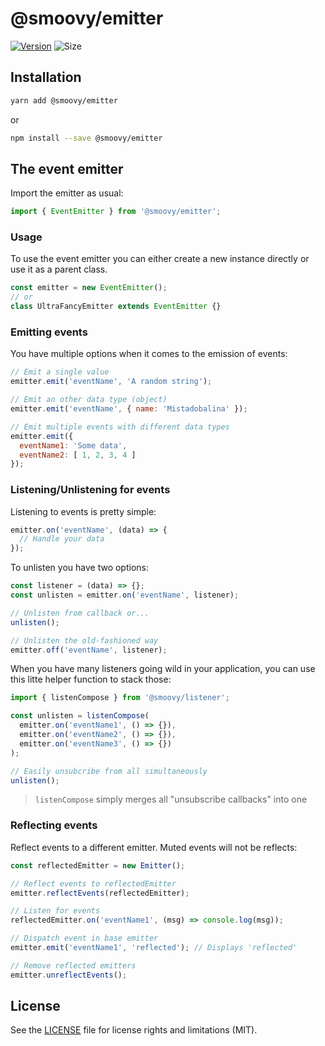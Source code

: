 # @smoovy/emitter
[![Version](https://flat.badgen.net/npm/v/@smoovy/emitter)](https://www.npmjs.com/package/@smoovy/emitter) ![Size](https://flat.badgen.net/bundlephobia/minzip/@smoovy/emitter)

## Installation
```sh
yarn add @smoovy/emitter
```
or
```sh
npm install --save @smoovy/emitter
```

## The event emitter
Import the emitter as usual:
```js
import { EventEmitter } from '@smoovy/emitter';
```

### Usage
To use the event emitter you can either create a new instance directly or use it as a parent class.

```js
const emitter = new EventEmitter();
// or
class UltraFancyEmitter extends EventEmitter {}
```

### Emitting events
You have multiple options when it comes to the emission of events:

```js
// Emit a single value
emitter.emit('eventName', 'A random string');

// Emit an other data type (object)
emitter.emit('eventName', { name: 'Mistadobalina' });

// Emit multiple events with different data types
emitter.emit({
  eventName1: 'Some data',
  eventName2: [ 1, 2, 3, 4 ]
});
```

### Listening/Unlistening for events
Listening to events is pretty simple:

```js
emitter.on('eventName', (data) => {
  // Handle your data
});
```

To unlisten you have two options:
```js
const listener = (data) => {};
const unlisten = emitter.on('eventName', listener);

// Unlisten from callback or...
unlisten();

// Unlisten the old-fashioned way
emitter.off('eventName', listener);
```

When you have many listeners going wild in your application, you can use this litte helper function to stack those:

```js
import { listenCompose } from '@smoovy/listener';

const unlisten = listenCompose(
  emitter.on('eventName1', () => {}),
  emitter.on('eventName2', () => {}),
  emitter.on('eventName3', () => {})
);

// Easily unsubcribe from all simultaneously
unlisten();
```
> `listenCompose` simply merges all "unsubscribe callbacks" into one

### Reflecting events
Reflect events to a different emitter. Muted events will not be reflects:
```js
const reflectedEmitter = new Emitter();

// Reflect events to reflectedEmitter
emitter.reflectEvents(reflectedEmitter);

// Listen for events
reflectedEmitter.on('eventName1', (msg) => console.log(msg));

// Dispatch event in base emitter
emitter.emit('eventName1', 'reflected'); // Displays 'reflected'

// Remove reflected emitters
emitter.unreflectEvents();
```

## License
See the [LICENSE](../../LICENSE) file for license rights and limitations (MIT).